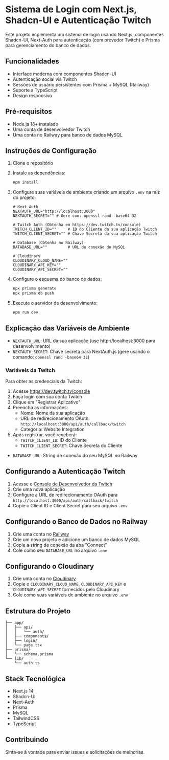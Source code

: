 # Sistema de Login com Next.js, Shadcn-UI e Autenticação Twitch

Este projeto implementa um sistema de login usando Next.js, componentes Shadcn-UI, Next-Auth para autenticação (com provedor Twitch) e Prisma para gerenciamento do banco de dados.

## Funcionalidades

- Interface moderna com componentes Shadcn-UI
- Autenticação social via Twitch
- Sessões de usuário persistentes com Prisma + MySQL (Railway)
- Suporte a TypeScript
- Design responsivo

## Pré-requisitos

- Node.js 18+ instalado
- Uma conta de desenvolvedor Twitch
- Uma conta no Railway para banco de dados MySQL

## Instruções de Configuração

1. Clone o repositório
2. Instale as dependências:
   ```bash
   npm install
   ```

3. Configure suas variáveis de ambiente criando um arquivo `.env` na raiz do projeto:
   ```env
   # Next Auth
   NEXTAUTH_URL="http://localhost:3000"
   NEXTAUTH_SECRET="" # Gere com: openssl rand -base64 32

   # Twitch Auth (Obtenha em https://dev.twitch.tv/console)
   TWITCH_CLIENT_ID=""     # ID do Cliente da sua aplicação Twitch
   TWITCH_CLIENT_SECRET="" # Chave Secreta da sua aplicação Twitch

   # Database (Obtenha no Railway)
   DATABASE_URL=""         # URL de conexão do MySQL

   # Cloudinary
   CLOUDINARY_CLOUD_NAME=""
   CLOUDINARY_API_KEY=""
   CLOUDINARY_API_SECRET=""
   ```

4. Configure o esquema do banco de dados:
   ```bash
   npx prisma generate
   npx prisma db push
   ```

5. Execute o servidor de desenvolvimento:
   ```bash
   npm run dev
   ```

## Explicação das Variáveis de Ambiente

- `NEXTAUTH_URL`: URL da sua aplicação (use http://localhost:3000 para desenvolvimento)
- `NEXTAUTH_SECRET`: Chave secreta para NextAuth.js (gere usando o comando: `openssl rand -base64 32`)

### Variáveis da Twitch
Para obter as credenciais da Twitch:
1. Acesse https://dev.twitch.tv/console
2. Faça login com sua conta Twitch
3. Clique em "Registrar Aplicativo"
4. Preencha as informações:
   - Nome: Nome da sua aplicação
   - URL de redirecionamento OAuth: `http://localhost:3000/api/auth/callback/twitch`
   - Categoria: Website Integration
5. Após registrar, você receberá:
   - `TWITCH_CLIENT_ID`: ID do Cliente
   - `TWITCH_CLIENT_SECRET`: Chave Secreta do Cliente

- `DATABASE_URL`: String de conexão do seu MySQL no Railway

## Configurando a Autenticação Twitch

1. Acesse o [Console de Desenvolvedor da Twitch](https://dev.twitch.tv/console)
2. Crie uma nova aplicação
3. Configure a URL de redirecionamento OAuth para `http://localhost:3000/api/auth/callback/twitch`
4. Copie o Client ID e Client Secret para seu arquivo `.env`

## Configurando o Banco de Dados no Railway

1. Crie uma conta no [Railway](https://railway.app)
2. Crie um novo projeto e adicione um banco de dados MySQL
3. Copie a string de conexão da aba "Connect"
4. Cole como seu `DATABASE_URL` no arquivo `.env`

## Configurando o Cloudinary

1. Crie uma conta no [Cloudinary](https://cloudinary.com)
2. Copie o `CLOUDINARY_CLOUD_NAME`, `CLOUDINARY_API_KEY` e `CLOUDINARY_API_SECRET` fornecidos pelo Cloudinary
3. Cole como suas variáveis de ambiente no arquivo `.env`

## Estrutura do Projeto

```
├── app/
│   ├── api/
│   │   └── auth/
│   ├── components/
│   ├── login/
│   └── page.tsx
├── prisma/
│   └── schema.prisma
└── lib/
    └── auth.ts
```

## Stack Tecnológica

- Next.js 14
- Shadcn-UI
- Next-Auth
- Prisma
- MySQL
- TailwindCSS
- TypeScript

## Contribuindo

Sinta-se à vontade para enviar issues e solicitações de melhorias.
